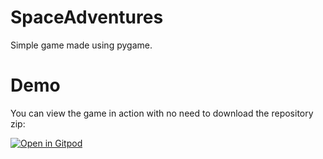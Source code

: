 # SpaceAdventures
Simple game made using pygame.

# Demo
You can view the game in action with no need to download the repository zip:

[![Open in Gitpod](https://gitpod.io/button/open-in-gitpod.svg)](https://gitpod.io/#https://github.com/Ajkuna/SpaceAdventures)
